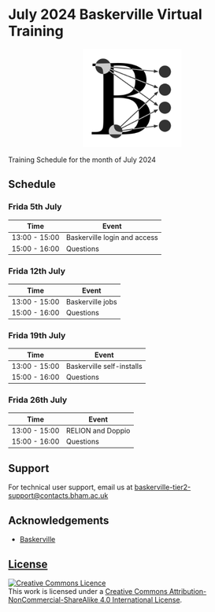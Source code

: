 # July 2024 Baskerville Virtual Training

<center><img src="img/logo.png" alt="baskerville-logo" width="200"/></center>

Training Schedule for the month of July 2024

## Schedule

### Frida 5th July

|      Time     | Event |
| --------------| ----- |
| 13:00 - 15:00 | Baskerville login and access |
| 15:00 - 16:00 | Questions |


### Frida 12th July

|      Time     | Event |
| --------------| ----- |
| 13:00 - 15:00 | Baskerville jobs |
| 15:00 - 16:00 | Questions |


### Frida 19th July

|      Time     | Event |
| --------------| ----- |
| 13:00 - 15:00 | Baskerville self-installs |
| 15:00 - 16:00 | Questions |

### Frida 26th July

|      Time     | Event |
| --------------| ----- |
| 13:00 - 15:00 | RELION and Doppio |
| 15:00 - 16:00 | Questions |

## Support

For technical user support, email us at [baskerville-tier2-support@contacts.bham.ac.uk](mailto:baskerville-tier2-support@contacts.bham.ac.uk)

## Acknowledgements

* [Baskerville](https://github.com/baskerville-hpc)

## [License](LICENSE.md)

<a rel="license" href="http://creativecommons.org/licenses/by-nc-sa/4.0/"><img alt="Creative Commons Licence" style="border-width:0" src="https://i.creativecommons.org/l/by-nc-sa/4.0/88x31.png" /></a><br />This work is licensed under a <a rel="license" href="http://creativecommons.org/licenses/by-nc-sa/4.0/">Creative Commons Attribution-NonCommercial-ShareAlike 4.0 International License</a>.

